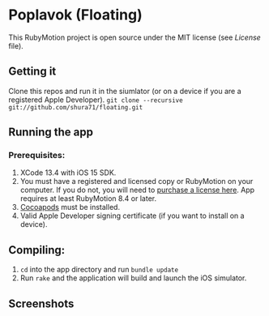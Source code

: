 # Poplavok (Floating)

This RubyMotion project is open source under the MIT license (see *License* file).

## Getting it

Clone this repos and run it in the siumlator (or on a device if you are a registered Apple Developer). ```git clone --recursive git://github.com/shura71/floating.git```

## Running the app

### Prerequisites:

1. XCode 13.4 with iOS 15 SDK.
2. You must have a registered and licensed copy or RubyMotion on your computer. If you do not, you will need to [purchase a license here](http://www.rubymotion.com/). App requires at least RubyMotion 8.4 or later.
3. [Cocoapods](http://cocoapods.org/) must be installed.
4. Valid Apple Developer signing certificate (if you want to install on a device).

## Compiling:

1. ```cd``` into the app directory and run ```bundle update```
2. Run ```rake``` and the application will build and launch the iOS simulator.


## Screenshots